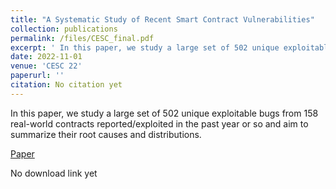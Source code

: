 ```yaml
---
title: "A Systematic Study of Recent Smart Contract Vulnerabilities"
collection: publications
permalink: /files/CESC_final.pdf
excerpt: ' In this paper, we study a large set of 502 unique exploitable bugs from 158 real-world contracts reported/exploited in the past year or so and aim to summarize their root causes and distributions.'
date: 2022-11-01
venue: 'CESC 22'
paperurl: ''
citation: No citation yet
---
```

In this paper, we study a large set of 502 unique exploitable bugs from 158 real-world contracts reported/exploited in the past year or so and aim to summarize their root causes and distributions.

[Paper](http://NioTheFirst.github.io/Brian-Zhang-.github.io/files/CESC_final.pdf)

No download link yet

  


